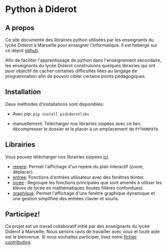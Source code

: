 # Python à Diderot
## A propos
Ce site documente des librairies python utilisées par les enseignants du lycée Diderot à Marseille pour enseigner l'informatique. Il est hebergé sur ce dépot [github](https://github.com/cspaier/pydiderotlibs).

Afin de faciliter l'apprentissage de python dans l'enseignement secondaire, les enseignants du lycée Diderot construisons quelques librairies qui ont pour objectif de cacher certaines difficultés liées au langage de programmation afin de pouvoir cibler certains points pédagogiques.

## Installation
Deux méthodes d'installations sont disponibles:
- Avec pip: `pip install pididerotlibs`

- manuellement: Télécharger nos librairies zippées avec ce lien, décompresser le dossier et le placer à un emplacement de `PYTHONPATH`.


## Librairies
 Vous pouvez télécharger nos librairies zippées [ici](_static/diderot.zip).

- [repere](/graphique/): Permet l'affichage d'un repère du plan interactif (zoom, déplacer).
- [entree](/entree/): Fonctions d'entrées utilisateur avec des fenêtres tkinter.
- [lycee](/lycee/) : Regroupe les fonctions principales que sont amenés à utiliser les élèves de lycée en mathématiques (toutes filières confondues).
- [graphique](/graphique): Permet l'affichage d'une fenêtre graphique dynamique et une gestion simplifiée des entrées clavier et souris.


## Participez!
Ce projet est un travail collaboratif initié par des enseignants du lycée Diderot à Marseille. Nous serions ravis de travailler avec vous et toute aide est la bienvenue. Si vous souhaitez participer, lisez notre [fichier contributing](https://github.com/cspaier/pydiderot/blob/dev/CONTRIBUTING.md).
